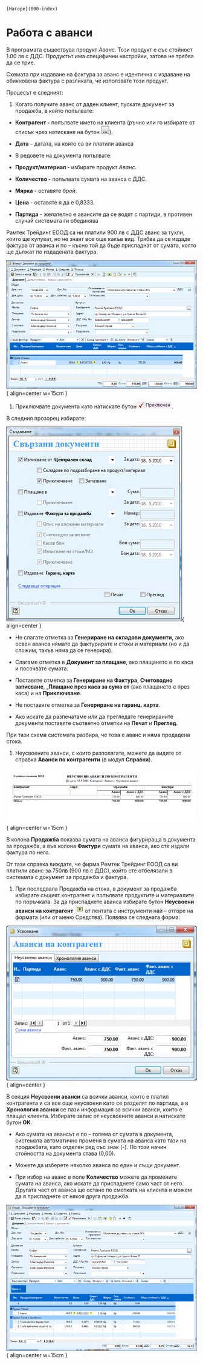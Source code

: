 ```{only} html
[Нагоре](000-index)
```

# Работа с аванси

В програмата съществува продукт *Аванс*. Този продукт е със стойност
1.00 лв с ДДС. Продуктът има специфични настройки, затова не трябва да
се трие.

Схемата при издаване на фактура за аванс е идентична с издаване на
обикновена фактура с разликата, че използвате този продукт.

Процесът е следният:

1. Когато получите аванс от даден клиент, пускате документ за продажба, в който попълвате:

 - **Контрагент -** попълвате името на клиента (ръчно или го избирате от списък чрез натискане на бутон ![](916-image79.png)). 

 - **Дата** – датата, на която са ви платили аванса

 - В редовете на документа попълвате:

 - **Продукт/материал -** избирате продукт *Аванс*.

 - **Количество -** попълвате сумата на аванса с ДДС.

 - **Мярка** - оставяте *брой*.

 - **Цена** - оставяте я да е 0,8333.

 - **Партида** - желателно е авансите да се водят с партиди, в противен случай системата ги обединява

Рамтек Трейдинг ЕООД са ни платили 900 лв с ДДС аванс за тухли, които ще
купуват, но не знаят все още какъв вид. Трябва да се издаде фактура от
аванса и по – късно той да бъде приспаднат от сумата, която ще дължат
по издадената фактура.

![](917-image80.png){ align=center w=15cm }

1. Приключвате документа като натискате бутон ![](918-image81.png). 

В следния прозорец избирате:

![](919-image82.png){ align=center  }

 - Не слагате отметка за **Генериране на складови документи,** ако освен аванса нямате да фактурирате и стоки и материали (но и да сложим, такъв няма да се генерира).

 - Слагаме отметка в **Документ за плащане**, ако плащането е по каса и посочвате сумата.

 - Поставяте отметка за **Генериране на Фактура**, **Счетоводно записване**, „**Плащане през каса за сума от** (ако плащането е през каса) и на **Приключване**.

 - Не поставяте отметка за **Генериране на гаранц. карта**.

 - Ако искате да разпечатаме или да прегледате генерираните документи поставяте съответно отметки на **Печат** и **Преглед**.

При тази схема системата разбира, че това е аванс и няма продадена
стока.

1. Неусвоените аванси, с които разполагате, можете да видите от справка **Аванси по контрагенти** (в модул **Справки**).

![](920-image83.png){ align=center w=15cm }

В колона **Продажба** показва сумата на аванса фигурираща в документа за
продажба, а във колона **Фактури** сумата на аванса, ако сте издали
фактура по него.

От тази справка виждате, че фирма Ремтек Трейдинг ЕООД са ви платили
аванс за 750лв (900 лв с ДДС), който сте отбелязали в системата с
документ за продажба и фактура.

1. При последвала Продажба на стока, в документ за продажба избирате същият контрагент и попълвате продуктите и материалите по поръчката. За да приспаднете аванса избирате бутон **Неусвоени аванси на контрагент** ![](921-image84.png) от лентата с инструменти най – отгоре на формата (или от меню Средства). Появява се следната форма:

![](922-image85.png){ align=center }

В секция **Неусвоени аванси** са всички аванси, които е платил
контрагента и са все още неусвоени като се разделят по
партида, а в **Хронология аванси** се пази информация за всички
аванси, които е плащал клиента. Избирате запис от неусвоените аванси и
натискате бутон **ОК**.

 - Ако сумата на авансът е по – голяма от сумата в документа, системата автоматично променя в сумата на аванса като тази на продажбата, като отделен ред със знак (-). По този начин стойността на документа става (0,00).

 - Можете да изберете няколко аванса по един и същи документ.

 - При избор на аванс в поле **Количество** можете да промените сумата на аванса, ако искате да приспаднете само част от него. Другата част от аванса ще остане по сметката на клиента и можем да я приспаднете от някоя друга продажба.

![](923-image86.png){ align=center w=15cm }
